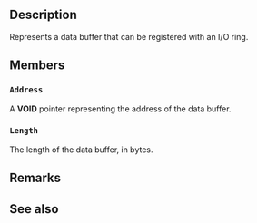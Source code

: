 ## Description

Represents a data buffer that can be registered with an I/O ring.

## Members

### `Address`

A **VOID** pointer representing the address of the data buffer.

### `Length`

The length of the data buffer, in bytes.

## Remarks

## See also